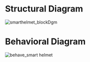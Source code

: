 
 # Structural Diagram

 
 ![smarthelmet_blockDgm](https://user-images.githubusercontent.com/98841253/154783698-a52a98ee-1a16-42c8-af46-edc88868af00.JPG)
 # Behavioral Diagram
 ![behave_smart helmet](https://user-images.githubusercontent.com/98841253/155775666-4061d581-0556-47e0-aaec-68b28bcb6749.JPG)